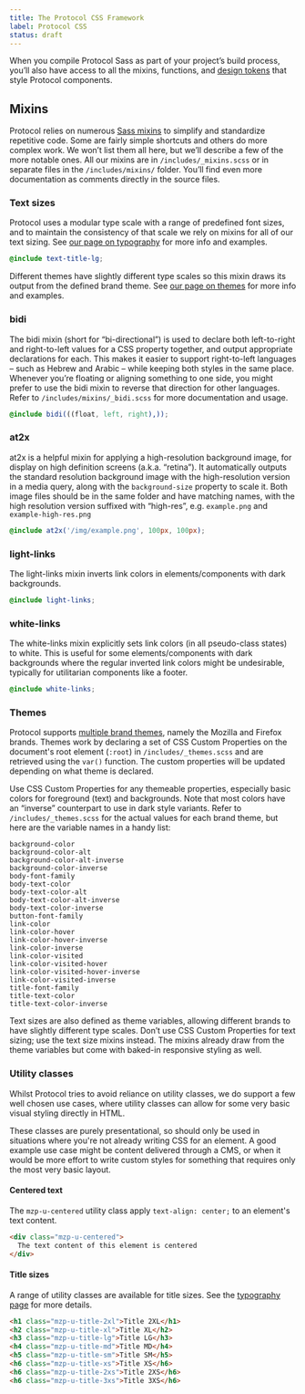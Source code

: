 ```yaml
---
title: The Protocol CSS Framework
label: Protocol CSS
status: draft
---
```


When you compile Protocol Sass as part of your project’s build process, you’ll
also have access to all the mixins, functions, and [design tokens](/docs/fundamentals/design-tokens)
that style Protocol components.

## Mixins

Protocol relies on numerous [Sass mixins](https://sass-lang.com/documentation/at-rules/mixin)
to simplify and standardize repetitive code. Some are fairly simple shortcuts and
others do more complex work. We won’t list them all here, but we’ll describe a
few of the more notable ones. All our mixins are in `/includes/_mixins.scss` or
in separate files in the `/includes/mixins/` folder. You’ll find even more
documentation as comments directly in the source files.

### Text sizes
Protocol uses a modular type scale with a range of predefined font sizes, and to
maintain the consistency of that scale we rely on mixins for all of our text
sizing. See [our page on typography](/docs/fundamentals/typography) for more info
and examples.

```scss
@include text-title-lg;
```

Different themes have slightly different type scales so this mixin draws its
output from the defined brand theme. See [our page on themes](/docs/fundamentals/brand-themes)
for more info and examples.

### bidi
The bidi mixin (short for “bi-directional”) is used to declare both left-to-right
and right-to-left values for a CSS property together, and output appropriate
declarations for each. This makes it easier to support right-to-left languages –
such as Hebrew and Arabic – while keeping both styles in the same place. Whenever
you’re floating or aligning something to one side, you might prefer to use the
bidi mixin to reverse that direction for other languages. Refer to
`/includes/mixins/_bidi.scss` for more documentation and usage.

```scss
@include bidi(((float, left, right),));
```

### at2x
at2x is a helpful mixin for applying a high-resolution background image, for
display on high definition screens (a.k.a. “retina”). It automatically outputs
the standard resolution background image with the high-resolution version in a
media query, along with the `background-size` property to scale it. Both image
files should be in the same folder and have matching names, with the high
resolution version suffixed with “high-res”, e.g. `example.png` and
`example-high-res.png`

```scss
@include at2x('/img/example.png', 100px, 100px);
```

### light-links
The light-links mixin inverts link colors in elements/components with dark
backgrounds.

```scss
@include light-links;
```

### white-links
The white-links mixin explicitly sets link colors (in all pseudo-class states) to
white. This is useful for some elements/components with dark backgrounds where
the regular inverted link colors might be undesirable, typically for utilitarian
components like a footer.

```scss
@include white-links;
```

### Themes

Protocol supports [multiple brand themes](/docs/fundamentals/brand-themes), namely
the Mozilla and Firefox brands. Themes work by declaring a set of CSS Custom Properties
on the document's root element (`:root`) in `/includes/_themes.scss` and are retrieved
using the `var()` function. The custom properties will be updated depending on what theme is declared.

Use CSS Custom Properties for any themeable properties, especially basic
colors for foreground (text) and backgrounds. Note that most colors have an
“inverse” counterpart to use in dark style variants. Refer to `/includes/_themes.scss`
for the actual values for each brand theme, but here are the variable names in a
handy list:

```text
background-color
background-color-alt
background-color-alt-inverse
background-color-inverse
body-font-family
body-text-color
body-text-color-alt
body-text-color-alt-inverse
body-text-color-inverse
button-font-family
link-color
link-color-hover
link-color-hover-inverse
link-color-inverse
link-color-visited
link-color-visited-hover
link-color-visited-hover-inverse
link-color-visited-inverse
title-font-family
title-text-color
title-text-color-inverse
```

Text sizes are also defined as theme variables, allowing different brands to have
slightly different type scales. Don’t use CSS Custom Properties for text
sizing; use the text size mixins instead. The mixins already draw from the theme
variables but come with baked-in responsive styling as well.

### Utility classes

Whilst Protocol tries to avoid reliance on utility classes, we do support a few well
chosen use cases, where utility classes can allow for some very basic visual styling
directly in HTML.

These classes are purely presentational, so should only be used in situations where
you're not already writing CSS for an element. A good example use case might be
content delivered through a CMS, or when it would be more effort to write custom
styles for something that requires only the most very basic layout.

#### Centered text

The `mzp-u-centered` utility class apply `text-align: center;` to an element's
text content.

```html
<div class="mzp-u-centered">
  The text content of this element is centered
</div>
```

#### Title sizes

A range of utility classes are available for title sizes. See the
[typography page](/docs/fundamentals/typography) for more details.

```html
<h1 class="mzp-u-title-2xl">Title 2XL</h1>
<h2 class="mzp-u-title-xl">Title XL</h2>
<h3 class="mzp-u-title-lg">Title LG</h3>
<h4 class="mzp-u-title-md">Title MD</h4>
<h5 class="mzp-u-title-sm">Title SM</h5>
<h6 class="mzp-u-title-xs">Title XS</h6>
<h6 class="mzp-u-title-2xs">Title 2XS</h6>
<h6 class="mzp-u-title-3xs">Title 3XS</h6>
```
